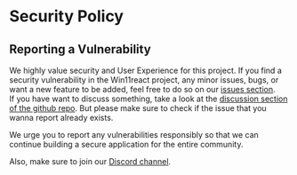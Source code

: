 # Security Policy


## Reporting a Vulnerability
We highly value security and User Experience for this project.
If you find a security vulnerability in the Win11react project, any minor issues, bugs, or want a new feature to be added, feel free to do so on our <a href="https://github.com/blueedgetechno/win11React/issues"> issues section</a>.<br>
If you have want to discuss something, take a look at the <a href="https://github.com/blueedgetechno/win11React/discussions">discussion section of the github repo</a>.
But please make sure to check if the issue that you wanna report already exists.

We urge you to report any vulnerabilities responsibly so that we can continue building a secure application for the entire community.

Also, make sure to join our <a href="https://discord.gg/qmEZwUhb4b">Discord channel</a>.
